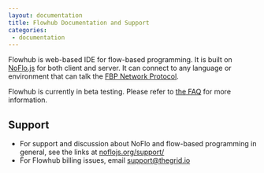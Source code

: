 ```yaml
---
layout: documentation
title: Flowhub Documentation and Support
categories:
 - documentation
---
```


Flowhub is web-based IDE for flow-based programming. It is built on [NoFlo.js](http://noflojs.org/) for both client and server. It can connect to any language or environment that can talk the [FBP Network Protocol](http://noflojs.org/documentation/protocol/).

Flowhub is currently in beta testing. Please refer to [the FAQ](http://flowhub.io/documentation/flowhub-faq/) for more information.

## Support

* For support and discussion about NoFlo and flow-based programming in general, see the links at [noflojs.org/support/](http://noflojs.org/support/)
* For Flowhub billing issues, email [support@thegrid.io](mailto:support@thegrid.io)
